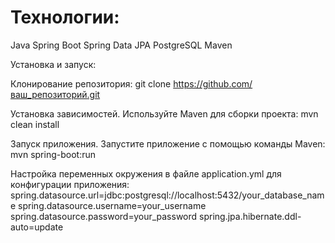 # Технологии: 
Java
Spring Boot
Spring Data JPA
PostgreSQL
Maven

Установка и запуск:

Клонирование репозитория:
git clone https://github.com/ваш_репозиторий.git

Установка зависимостей. Используйте Maven для сборки проекта:
mvn clean install

Запуск приложения. Запустите приложение с помощью команды Maven:
mvn spring-boot:run

Настройка переменных окружения в файле application.yml для конфигурации приложения:
spring.datasource.url=jdbc:postgresql://localhost:5432/your_database_name
spring.datasource.username=your_username
spring.datasource.password=your_password
spring.jpa.hibernate.ddl-auto=update
